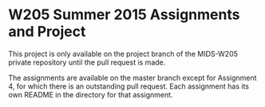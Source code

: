 # W205 Summer 2015 Assignments and Project

This project is only available on the project branch of the MIDS-W205 private repository until the pull request is made.

The assignments are available on the master branch except for Assignment 4, for which there is an outstanding pull request. Each assignment has its own README in the directory for that assignment.
